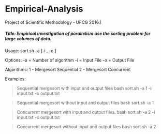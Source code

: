 # Empirical-Analysis
Project of Scientific Methodology - UFCG 2016.1

##### Title: Empirical investigation of parallelism use the sorting problem for large volumes of data.

Usage:
sort.sh -a <algorithm> [-i <inputFile>, -o <outputFile>]

Options:
   -a = Number of algorithm
   -i = Input File
   -o = Output File

Algorithms:
 1 - Mergesort Sequential
 2 - Mergesort Concurrent

Examples:
> Sequential mergesort with input and output files
	bash sort.sh -a 1 -i input.txt -o output.txt

> Sequential mergesort without input and output files
	bash sort.sh -a 1

> Concurrent mergesort with input and output files.
	bash sort.sh -a 2 -i input.txt -o output.txt

> Concurrent mergesort without input and output files
	bash sort.sh -a 2
